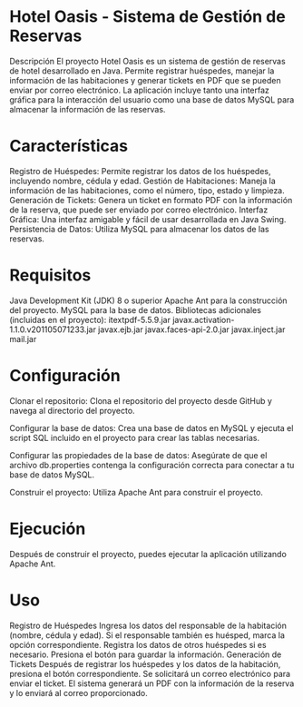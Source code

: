 # Hotel Oasis - Sistema de Gestión de Reservas
Descripción
El proyecto Hotel Oasis es un sistema de gestión de reservas de hotel desarrollado en Java. Permite registrar huéspedes, manejar la información de las habitaciones y generar tickets en PDF que se pueden enviar por correo electrónico. La aplicación incluye tanto una interfaz gráfica para la interacción del usuario como una base de datos MySQL para almacenar la información de las reservas.

# Características
Registro de Huéspedes: Permite registrar los datos de los huéspedes, incluyendo nombre, cédula y edad.
Gestión de Habitaciones: Maneja la información de las habitaciones, como el número, tipo, estado y limpieza.
Generación de Tickets: Genera un ticket en formato PDF con la información de la reserva, que puede ser enviado por correo electrónico.
Interfaz Gráfica: Una interfaz amigable y fácil de usar desarrollada en Java Swing.
Persistencia de Datos: Utiliza MySQL para almacenar los datos de las reservas.
# Requisitos
Java Development Kit (JDK) 8 o superior
Apache Ant para la construcción del proyecto.
MySQL para la base de datos.
Bibliotecas adicionales (incluidas en el proyecto):
itextpdf-5.5.9.jar
javax.activation-1.1.0.v201105071233.jar
javax.ejb.jar
javax.faces-api-2.0.jar
javax.inject.jar
mail.jar
# Configuración
Clonar el repositorio: Clona el repositorio del proyecto desde GitHub y navega al directorio del proyecto.

Configurar la base de datos: Crea una base de datos en MySQL y ejecuta el script SQL incluido en el proyecto para crear las tablas necesarias.

Configurar las propiedades de la base de datos: Asegúrate de que el archivo db.properties contenga la configuración correcta para conectar a tu base de datos MySQL.

Construir el proyecto: Utiliza Apache Ant para construir el proyecto.

# Ejecución
Después de construir el proyecto, puedes ejecutar la aplicación utilizando Apache Ant.

# Uso
Registro de Huéspedes
Ingresa los datos del responsable de la habitación (nombre, cédula y edad).
Si el responsable también es huésped, marca la opción correspondiente.
Registra los datos de otros huéspedes si es necesario.
Presiona el botón para guardar la información.
Generación de Tickets
Después de registrar los huéspedes y los datos de la habitación, presiona el botón correspondiente.
Se solicitará un correo electrónico para enviar el ticket.
El sistema generará un PDF con la información de la reserva y lo enviará al correo proporcionado.
